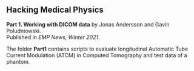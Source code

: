 ## Hacking Medical Physics ##

**Part 1. Working with DICOM data** by Jonas Andersson and Gavin Poludniowski.<br>
Published in *EMP News, Winter 2021*.
 
 The folder **Part1** contains scripts to evaluate longitudinal Automatic Tube Current Modulation (ATCM) in Computed Tomography and test data of a phantom. 